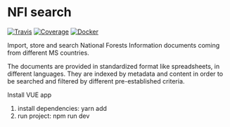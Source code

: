 # NFI search

[![Travis](https://travis-ci.org/eea/fise.nfi.search.svg?branch=master)](
https://travis-ci.org/eea/fise.nfi.search)
[![Coverage](https://coveralls.io/repos/github/eea/fise.nfi.search/badge.svg?branch=master)](https://coveralls.io/github/eea/fise.nfi.search?branch=master)
[![Docker](https://dockerbuildbadges.quelltext.eu/status.svg?organization=eeacms&repository=fise.nfi.search)](https://hub.docker.com/r/eeacms/fise.nfi.search/builds)

Import, store and search National Forests Information documents coming from different MS countries.

The documents are provided in standardized format like spreadsheets, in different languages. They are indexed by metadata and content in order to be searched and filtered by different pre-established criteria.


Install VUE app

1. install dependencies: yarn add
2. run project: npm run dev
